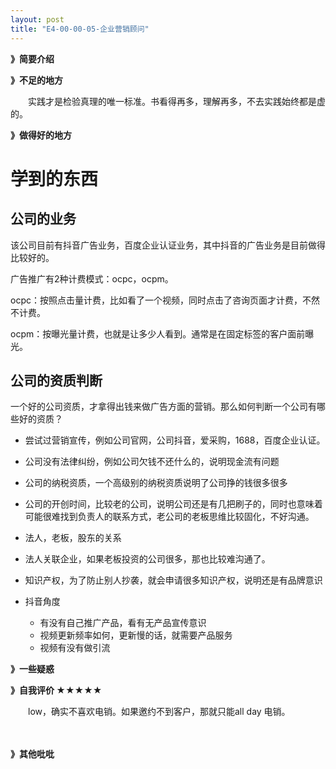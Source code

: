 ```yaml
---
layout: post
title: "E4-00-00-05-企业营销顾问"
---
```






**》简要介绍**



**》不足的地方**

　　实践才是检验真理的唯一标准。书看得再多，理解再多，不去实践始终都是虚的。

**》做得好的地方**



# 学到的东西

## 公司的业务

该公司目前有抖音广告业务，百度企业认证业务，其中抖音的广告业务是目前做得比较好的。

广告推广有2种计费模式：ocpc，ocpm。

ocpc：按照点击量计费，比如看了一个视频，同时点击了咨询页面才计费，不然不计费。

ocpm：按曝光量计费，也就是让多少人看到。通常是在固定标签的客户面前曝光。

## 公司的资质判断

一个好的公司资质，才拿得出钱来做广告方面的营销。那么如何判断一个公司有哪些好的资质？

- 尝试过营销宣传，例如公司官网，公司抖音，爱采购，1688，百度企业认证。

- 公司没有法律纠纷，例如公司欠钱不还什么的，说明现金流有问题

- 公司的纳税资质，一个高级别的纳税资质说明了公司挣的钱很多很多

- 公司的开创时间，比较老的公司，说明公司还是有几把刷子的，同时也意味着可能很难找到负责人的联系方式，老公司的老板思维比较固化，不好沟通。

- 法人，老板，股东的关系

- 法人关联企业，如果老板投资的公司很多，那也比较难沟通了。

- 知识产权，为了防止别人抄袭，就会申请很多知识产权，说明还是有品牌意识

- 抖音角度

    - 有没有自己推广产品，看有无产品宣传意识
    - 视频更新频率如何，更新慢的话，就需要产品服务
    - 视频有没有做引流

    

**》一些疑惑**



**》自我评价 ★★★★★**

　　low，确实不喜欢电销。如果邀约不到客户，那就只能all day 电销。

　　

**》其他吡吡**
